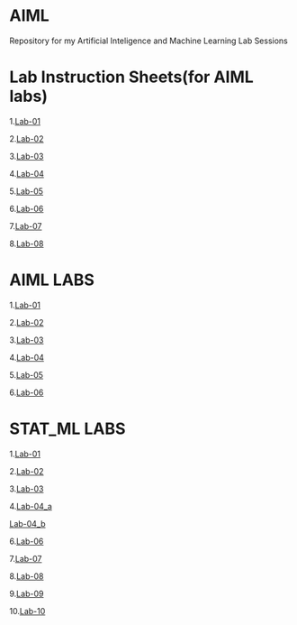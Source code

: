 # AIML

Repository for my Artificial Inteligence and Machine Learning Lab Sessions

# Lab Instruction Sheets(for AIML labs)
1.[Lab-01]()

2.[Lab-02]()

3.[Lab-03]()

4.[Lab-04]()

5.[Lab-05](https://github.com/Mrinnovater/AIML/blob/main/AIML_A5..pdf)

6.[Lab-06](https://github.com/Mrinnovater/AIML/blob/main/AIML_A6.pdf)

7.[Lab-07](https://github.com/Mrinnovater/AIML/blob/main/AIML_A7.pdf)

8.[Lab-08](https://github.com/Mrinnovater/AIML/blob/main/AIML_A8.pdf)

# AIML LABS
1.[Lab-01](https://github.com/Mrinnovater/AIML/blob/main/AIML_LAB01.ipynb)

2.[Lab-02](https://github.com/Mrinnovater/AIML/blob/main/AIML_LAB02.ipynb)

3.[Lab-03](https://github.com/Mrinnovater/AIML/blob/main/AIML_LAB-03.ipynb)

4.[Lab-04](https://github.com/Mrinnovater/AIML/blob/main/AIML_LAB04.ipynb)

5.[Lab-05](https://github.com/Mrinnovater/AIML/blob/main/AIML_LAB05.ipynb)

6.[Lab-06](https://github.com/Mrinnovater/AIML/blob/main/AIML_LAB-06.ipynb)

# STAT_ML LABS
1.[Lab-01](https://github.com/Mrinnovater/AIML/blob/main/STATML-LAB01.ipynb)

2.[Lab-02](https://github.com/Mrinnovater/AIML/blob/main/STATML-LAB02.ipynb)

3.[Lab-03](https://github.com/Mrinnovater/AIML/blob/main/STATML-LAB03.ipynb)

4.[Lab-04_a](https://github.com/Mrinnovater/AIML/blob/main/STATML-LAB04_a.ipynb)

  [Lab-04_b](https://github.com/Mrinnovater/AIML/blob/main/STATML-LAB04_b.ipynb)

6.[Lab-06](https://github.com/Mrinnovater/AIML/blob/main/STATML-LAB06.ipynb)

7.[Lab-07](https://github.com/Mrinnovater/AIML/blob/main/STATML-LAB07.ipynb)

8.[Lab-08](https://github.com/Mrinnovater/AIML/blob/main/STATML-LAB08.ipynb)

9.[Lab-09](https://github.com/Mrinnovater/AIML/blob/main/STATML-LAB09.ipynb)

10.[Lab-10](https://github.com/Mrinnovater/AIML/blob/main/STATML-LAB10.ipynb)
